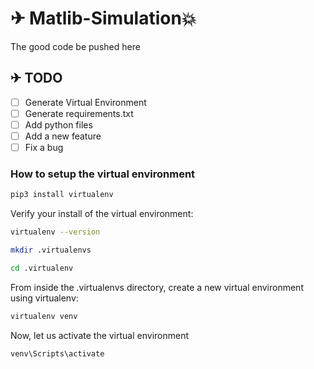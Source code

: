 # ✈ Matlib-Simulation💥

The good code be pushed here

## ✈ TODO

- [ ] Generate Virtual Environment
- [ ] Generate requirements.txt
- [ ] Add python files
- [ ] Add a new feature
- [ ] Fix a bug

### How to setup the virtual environment

```bash
pip3 install virtualenv
```

Verify your install of the virtual environment:

```bash
virtualenv --version
```

```bash
mkdir .virtualenvs

cd .virtualenv
```

From inside the .virtualenvs directory, create a new virtual environment using virtualenv:

```bash
virtualenv venv
```

Now, let us activate the virtual environment

```bash
venv\Scripts\activate
```
